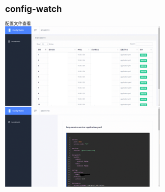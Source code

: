 # config-watch
配置文件查看
![img01](https://github.com/cjw0202/config-watch/blob/master/images/img01.png)
![img02](https://github.com/cjw0202/config-watch/blob/master/images/img02.png)
